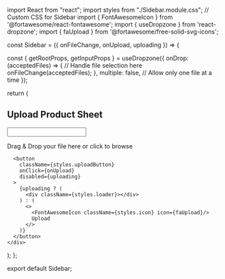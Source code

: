 import React from "react";
import styles from "./Sidebar.module.css"; // Custom CSS for Sidebar
import { FontAwesomeIcon } from '@fortawesome/react-fontawesome';
import { useDropzone } from 'react-dropzone';
import { faUpload } from '@fortawesome/free-solid-svg-icons';


const Sidebar = ({ onFileChange, onUpload, uploading }) => {
  
 
const { getRootProps, getInputProps } = useDropzone({
    onDrop: (acceptedFiles) => {
      // Handle file selection here
      onFileChange(acceptedFiles);
    },
    multiple: false, // Allow only one file at a time
  });

  
  return (
    <div className={styles.sidebar}>
      <h2 className={styles.heading}>Upload Product Sheet</h2>
      
<div className={styles.fileInputContainer}>
  <div {...getRootProps()} className={styles.dropzone}>
    <input {...getInputProps()} />
    <p className={styles.dropzoneText}>Drag & Drop your file here or click to browse</p>
  </div>
</div>

      <button
        className={styles.uploadButton}
        onClick={onUpload}
        disabled={uploading}
      >
        {uploading ? (
          <div className={styles.loader}></div>
        ) : (
          <>
            <FontAwesomeIcon className={styles.icon} icon={faUpload}/>
            Upload
          </>
        )}
      </button>
    </div>
  );
};

export default Sidebar;
